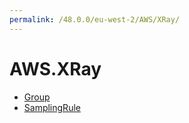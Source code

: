 ```yaml
---
permalink: /48.0.0/eu-west-2/AWS/XRay/
---
```


# AWS.XRay



* [Group](Group.md)
* [SamplingRule](SamplingRule.md)